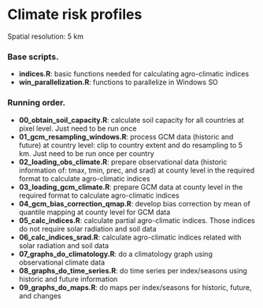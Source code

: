 # Climate risk profiles

Spatial resolution: 5 km

### Base scripts.

* **indices.R**: basic functions needed for calculating agro-climatic indices
* **win_parallelization.R**: functions to parallelize in Windows SO

### Running order.

* **00_obtain_soil_capacity.R**: calculate soil capacity for all countries at pixel level. Just need to be run once
* **01_gcm_resampling_windows.R**: process GCM data (historic and future) at country level: clip to country extent and do resampling to 5 km. Just need to be run once per country
* **02_loading_obs_climate.R**: prepare observational data (historic information of: tmax, tmin, prec, and srad) at county level in the required format to calculate agro-climatic indices
* **03_loading_gcm_climate.R**: prepare GCM data at county level in the required format to calculate agro-climatic indices
* **04_gcm_bias_correction_qmap.R**: develop bias correction by mean of quantile mapping at county level for GCM data
* **05_calc_indices.R**: calculate partial agro-climatic indices. Those indices do not require solar radiation and soil data
* **06_calc_indices_srad.R**: calculate agro-climatic indices related with solar radiation and soil data
* **07_graphs_do_climatology.R**: do a climatology graph using observational climate data
* **08_graphs_do_time_series.R**: do time series per index/seasons using historic and future information
* **09_graphs_do_maps.R**: do maps per index/seasons for historic, future, and changes